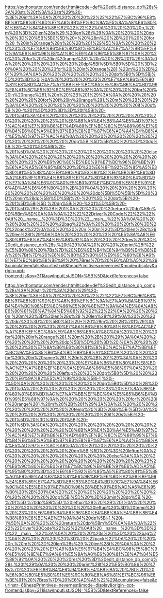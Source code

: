 <!--
    File: edit_distance.md
    Created Time: 2024-01-05
    Author: ikiwi (ikiwicc@gmail.com)
--->

<!-- [file]{edit_distance}-[class]{}-[func]{edit_distance_dp} -->
https://pythontutor.com/render.html#code=def%20edit_distance_dp%28s%3A%20str,%20t%3A%20str%29%20-%3E%20int%3A%0A%20%20%20%20%22%22%22%E7%BC%96%E8%BE%91%E8%B7%9D%E7%A6%BB%EF%BC%9A%E5%8A%A8%E6%80%81%E8%A7%84%E5%88%92%22%22%22%0A%20%20%20%20n,%20m%20%3D%20len%28s%29,%20len%28t%29%0A%20%20%20%20dp%20%3D%20%5B%5B0%5D%20*%20%28m%20%2B%201%29%20for%20_%20in%20range%28n%20%2B%201%29%5D%0A%20%20%20%20%23%20%E7%8A%B6%E6%80%81%E8%BD%AC%E7%A7%BB%EF%BC%9A%E9%A6%96%E8%A1%8C%E9%A6%96%E5%88%97%0A%20%20%20%20for%20i%20in%20range%281,%20n%20%2B%201%29%3A%0A%20%20%20%20%20%20%20%20dp%5Bi%5D%5B0%5D%20%3D%20i%0A%20%20%20%20for%20j%20in%20range%281,%20m%20%2B%201%29%3A%0A%20%20%20%20%20%20%20%20dp%5B0%5D%5Bj%5D%20%3D%20j%0A%20%20%20%20%23%20%E7%8A%B6%E6%80%81%E8%BD%AC%E7%A7%BB%EF%BC%9A%E5%85%B6%E4%BD%99%E8%A1%8C%E5%92%8C%E5%88%97%0A%20%20%20%20for%20i%20in%20range%281,%20n%20%2B%201%29%3A%0A%20%20%20%20%20%20%20%20for%20j%20in%20range%281,%20m%20%2B%201%29%3A%0A%20%20%20%20%20%20%20%20%20%20%20%20if%20s%5Bi%20-%201%5D%20%3D%3D%20t%5Bj%20-%201%5D%3A%0A%20%20%20%20%20%20%20%20%20%20%20%20%20%20%20%20%23%20%E8%8B%A5%E4%B8%A4%E5%AD%97%E7%AC%A6%E7%9B%B8%E7%AD%89%EF%BC%8C%E5%88%99%E7%9B%B4%E6%8E%A5%E8%B7%B3%E8%BF%87%E6%AD%A4%E4%B8%A4%E5%AD%97%E7%AC%A6%0A%20%20%20%20%20%20%20%20%20%20%20%20%20%20%20%20dp%5Bi%5D%5Bj%5D%20%3D%20dp%5Bi%20-%201%5D%5Bj%20-%201%5D%0A%20%20%20%20%20%20%20%20%20%20%20%20else%3A%0A%20%20%20%20%20%20%20%20%20%20%20%20%20%20%20%20%23%20%E6%9C%80%E5%B0%91%E7%BC%96%E8%BE%91%E6%AD%A5%E6%95%B0%20%3D%20%E6%8F%92%E5%85%A5%E3%80%81%E5%88%A0%E9%99%A4%E3%80%81%E6%9B%BF%E6%8D%A2%E8%BF%99%E4%B8%89%E7%A7%8D%E6%93%8D%E4%BD%9C%E7%9A%84%E6%9C%80%E5%B0%91%E7%BC%96%E8%BE%91%E6%AD%A5%E6%95%B0%20%2B%201%0A%20%20%20%20%20%20%20%20%20%20%20%20%20%20%20%20dp%5Bi%5D%5Bj%5D%20%3D%20min%28dp%5Bi%5D%5Bj%20-%201%5D,%20dp%5Bi%20-%201%5D%5Bj%5D,%20dp%5Bi%20-%201%5D%5Bj%20-%201%5D%29%20%2B%201%0A%20%20%20%20return%20dp%5Bn%5D%5Bm%5D%0A%0A%0A%22%22%22Driver%20Code%22%22%22%0Aif%20__name__%20%3D%3D%20%22__main__%22%3A%0A%20%20%20%20s%20%3D%20%22bag%22%0A%20%20%20%20t%20%3D%20%22pack%22%0A%20%20%20%20n,%20m%20%3D%20len%28s%29,%20len%28t%29%0A%0A%20%20%20%20%23%20%E5%8A%A8%E6%80%81%E8%A7%84%E5%88%92%0A%20%20%20%20res%20%3D%20edit_distance_dp%28s,%20t%29%0A%20%20%20%20print%28f%22%E5%B0%86%20%7Bs%7D%20%E6%9B%B4%E6%94%B9%E4%B8%BA%20%7Bt%7D%20%E6%9C%80%E5%B0%91%E9%9C%80%E8%A6%81%E7%BC%96%E8%BE%91%20%7Bres%7D%20%E6%AD%A5%22%29&cumulative=false&curInstr=6&heapPrimitives=nevernest&mode=display&origin=opt-frontend.js&py=311&rawInputLstJSON=%5B%5D&textReferences=false

<!-- [file]{edit_distance}-[class]{}-[func]{edit_distance_dp_comp} -->
https://pythontutor.com/render.html#code=def%20edit_distance_dp_comp%28s%3A%20str,%20t%3A%20str%29%20-%3E%20int%3A%0A%20%20%20%20%22%22%22%E7%BC%96%E8%BE%91%E8%B7%9D%E7%A6%BB%EF%BC%9A%E7%A9%BA%E9%97%B4%E4%BC%98%E5%8C%96%E5%90%8E%E7%9A%84%E5%8A%A8%E6%80%81%E8%A7%84%E5%88%92%22%22%22%0A%20%20%20%20n,%20m%20%3D%20len%28s%29,%20len%28t%29%0A%20%20%20%20dp%20%3D%20%5B0%5D%20*%20%28m%20%2B%201%29%0A%20%20%20%20%23%20%E7%8A%B6%E6%80%81%E8%BD%AC%E7%A7%BB%EF%BC%9A%E9%A6%96%E8%A1%8C%0A%20%20%20%20for%20j%20in%20range%281,%20m%20%2B%201%29%3A%0A%20%20%20%20%20%20%20%20dp%5Bj%5D%20%3D%20j%0A%20%20%20%20%23%20%E7%8A%B6%E6%80%81%E8%BD%AC%E7%A7%BB%EF%BC%9A%E5%85%B6%E4%BD%99%E8%A1%8C%0A%20%20%20%20for%20i%20in%20range%281,%20n%20%2B%201%29%3A%0A%20%20%20%20%20%20%20%20%23%20%E7%8A%B6%E6%80%81%E8%BD%AC%E7%A7%BB%EF%BC%9A%E9%A6%96%E5%88%97%0A%20%20%20%20%20%20%20%20leftup%20%3D%20dp%5B0%5D%20%20%23%20%E6%9A%82%E5%AD%98%20dp%5Bi-1,%20j-1%5D%0A%20%20%20%20%20%20%20%20dp%5B0%5D%20%2B%3D%201%0A%20%20%20%20%20%20%20%20%23%20%E7%8A%B6%E6%80%81%E8%BD%AC%E7%A7%BB%EF%BC%9A%E5%85%B6%E4%BD%99%E5%88%97%0A%20%20%20%20%20%20%20%20for%20j%20in%20range%281,%20m%20%2B%201%29%3A%0A%20%20%20%20%20%20%20%20%20%20%20%20temp%20%3D%20dp%5Bj%5D%0A%20%20%20%20%20%20%20%20%20%20%20%20if%20s%5Bi%20-%201%5D%20%3D%3D%20t%5Bj%20-%201%5D%3A%0A%20%20%20%20%20%20%20%20%20%20%20%20%20%20%20%20%23%20%E8%8B%A5%E4%B8%A4%E5%AD%97%E7%AC%A6%E7%9B%B8%E7%AD%89%EF%BC%8C%E5%88%99%E7%9B%B4%E6%8E%A5%E8%B7%B3%E8%BF%87%E6%AD%A4%E4%B8%A4%E5%AD%97%E7%AC%A6%0A%20%20%20%20%20%20%20%20%20%20%20%20%20%20%20%20dp%5Bj%5D%20%3D%20leftup%0A%20%20%20%20%20%20%20%20%20%20%20%20else%3A%0A%20%20%20%20%20%20%20%20%20%20%20%20%20%20%20%20%23%20%E6%9C%80%E5%B0%91%E7%BC%96%E8%BE%91%E6%AD%A5%E6%95%B0%20%3D%20%E6%8F%92%E5%85%A5%E3%80%81%E5%88%A0%E9%99%A4%E3%80%81%E6%9B%BF%E6%8D%A2%E8%BF%99%E4%B8%89%E7%A7%8D%E6%93%8D%E4%BD%9C%E7%9A%84%E6%9C%80%E5%B0%91%E7%BC%96%E8%BE%91%E6%AD%A5%E6%95%B0%20%2B%201%0A%20%20%20%20%20%20%20%20%20%20%20%20%20%20%20%20dp%5Bj%5D%20%3D%20min%28dp%5Bj%20-%201%5D,%20dp%5Bj%5D,%20leftup%29%20%2B%201%0A%20%20%20%20%20%20%20%20%20%20%20%20leftup%20%3D%20temp%20%20%23%20%E6%9B%B4%E6%96%B0%E4%B8%BA%E4%B8%8B%E4%B8%80%E8%BD%AE%E7%9A%84%20dp%5Bi-1,%20j-1%5D%0A%20%20%20%20return%20dp%5Bm%5D%0A%0A%0A%22%22%22Driver%20Code%22%22%22%0Aif%20__name__%20%3D%3D%20%22__main__%22%3A%0A%20%20%20%20s%20%3D%20%22bag%22%0A%20%20%20%20t%20%3D%20%22pack%22%0A%20%20%20%20n,%20m%20%3D%20len%28s%29,%20len%28t%29%0A%0A%20%20%20%20%23%20%E7%A9%BA%E9%97%B4%E4%BC%98%E5%8C%96%E5%90%8E%E7%9A%84%E5%8A%A8%E6%80%81%E8%A7%84%E5%88%92%0A%20%20%20%20res%20%3D%20edit_distance_dp_comp%28s,%20t%29%0A%20%20%20%20print%28f%22%E5%B0%86%20%7Bs%7D%20%E6%9B%B4%E6%94%B9%E4%B8%BA%20%7Bt%7D%20%E6%9C%80%E5%B0%91%E9%9C%80%E8%A6%81%E7%BC%96%E8%BE%91%20%7Bres%7D%20%E6%AD%A5%22%29&cumulative=false&curInstr=6&heapPrimitives=nevernest&mode=display&origin=opt-frontend.js&py=311&rawInputLstJSON=%5B%5D&textReferences=false
